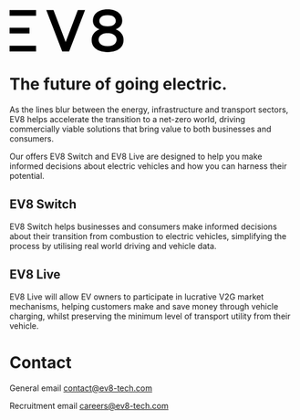 <svg width="200" height="75" viewBox="0 0 96 36" fill="none" xmlns="http://www.w3.org/2000/svg">
  <style>
    path { fill: #000000; }
    @media (prefers-color-scheme: dark) {
      path { fill: #ffffff; }
    }
  </style>
  <g>
    <path d="M47.241 27.433L37.0304 0.693975L36.9836 0.565674H30.918L44.287 35.306L44.3337 35.4343H50.1483L63.5699 0.565674H57.5042L47.241 27.433Z"/>
    <path d="M94.0094 20.0324C92.801 18.6736 91.2481 17.6005 89.3974 16.8482C90.927 16.1951 92.2055 15.3203 93.2038 14.2356C94.3188 13.0284 94.8851 11.4888 94.8851 9.65757C94.8851 7.39481 94.2838 5.51696 93.0929 4.07649C91.9077 2.64185 90.3607 1.59212 88.4808 0.956451C86.6244 0.326611 84.6219 0.00585938 82.5378 0.00585938C80.4536 0.00585938 78.4512 0.326611 76.5947 0.956451C74.7207 1.59212 73.1678 2.64185 71.9827 4.07649C70.7917 5.51696 70.1846 7.39481 70.1846 9.65757C70.1846 11.4888 70.7508 13.0284 71.8659 14.2356C72.8642 15.3203 74.1602 16.1951 75.719 16.8482C73.8683 17.6005 72.3213 18.6736 71.1128 20.0324C69.7876 21.5195 69.1162 23.4732 69.1162 25.8293C69.1162 28.1854 69.7759 30.1565 71.0836 31.6728C72.3797 33.1832 74.0727 34.2971 76.1043 34.9795C78.1242 35.6559 80.2901 36 82.5319 36C84.7737 36 86.9513 35.6559 88.9829 34.9795C91.032 34.2971 92.7309 33.1832 94.0269 31.6728C95.3346 30.1507 95.9943 28.1854 95.9943 25.8293C95.9943 23.4732 95.323 21.5195 93.9977 20.0324H94.0094ZM75.6139 23.03C76.0459 22.2369 76.8282 21.537 77.9374 20.948C79.0525 20.3532 80.5995 20.0558 82.5319 20.0558C84.4643 20.0558 86.023 20.359 87.1556 20.948C88.2823 21.537 89.0705 22.2369 89.5025 23.03C89.9403 23.829 90.1563 24.6279 90.1563 25.4036C90.1563 26.7565 89.5959 28.0279 88.4867 29.1943C87.3833 30.3548 85.3809 30.9438 82.5319 30.9438C79.683 30.9438 77.6922 30.3548 76.6005 29.1943C75.5088 28.0337 74.9542 26.7565 74.9542 25.4036C74.9542 24.6279 75.176 23.829 75.6081 23.03H75.6139ZM87.9379 12.8476C86.9104 13.8098 85.0948 14.2997 82.5319 14.2997C79.969 14.2997 78.1534 13.8098 77.1318 12.8476C76.1101 11.8912 75.5905 10.8298 75.5905 9.70422C75.5905 8.57868 76.0926 7.4473 77.0851 6.46172C78.0775 5.4703 79.9107 4.96876 82.5319 4.96876C85.1532 4.96876 86.9863 5.4703 87.9788 6.46172C88.9712 7.45313 89.4733 8.54368 89.4733 9.70422C89.4733 10.8648 88.9537 11.8912 87.9321 12.8534L87.9379 12.8476Z"/>
    <path d="M22.3187 0.565674H0V5.4411H22.3187V0.565674Z"/>
    <path d="M22.3187 30.5588H0V35.4343H22.3187V30.5588Z"/>
    <path d="M16.7901 15.4369H0V20.3123H16.7901V15.4369Z"/>
  </g>
</svg>

# The future of going electric.

As the lines blur between the energy, infrastructure and transport sectors, EV8 helps accelerate the transition to a net-zero world, driving commercially viable solutions that bring value to both businesses and consumers.

Our offers EV8 Switch and EV8 Live are designed to help you make informed decisions about electric vehicles and how you can harness their potential.

## EV8 Switch

EV8 Switch helps businesses and consumers make informed decisions about their transition from combustion to electric vehicles, simplifying the process by utilising real world driving and vehicle data.

## EV8 Live

EV8 Live will allow EV owners to participate in lucrative V2G market mechanisms, helping customers make and save money through vehicle charging, whilst preserving the minimum level of transport utility from their vehicle.

# Contact 

General email contact@ev8-tech.com

Recruitment email careers@ev8-tech.com
